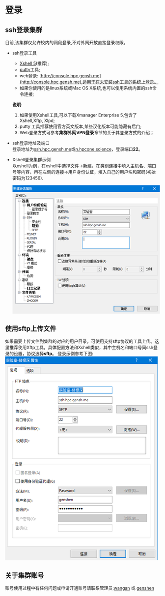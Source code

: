 # 登录

## ssh登录集群
目前,该集群仅允许校内的网段登录,不对外网开放直接登录权限。
- ssh登录工具  
  - [Xshell 5](http://www.netsarang.com/products/)(推荐);
  - [putty](http://www.putty.org/)工具;  
  - web登录: [http://console.hpc.gensh.me](http://console.hpc.gensh.me),适用于在未安装ssh工具的系统上登录。  
  - 如果你使用的是linux系统或Mac OS X系统,也可以使用系统内置的ssh命令连接;

  **说明**:  
  1. 如果使用Xshell工具,可以下载Xmanager Enterprise 5,包含了Xshell,Xftp, Xlpd;  
  2. putty 工具推荐使用官方英文版本,某些汉化版本可能隐藏有后门;  
  3. Web登录方式可参考**集群外网VPN登录**章节的关于其登录方式的介绍；  

- ssh登录地址及端口  
登录地址为[ssh.hpc.gensh.me](ssh.hpc.gensh.me)或[n.hpcone.science](n.hpcone.science)，登录端口**22**。  

- Xshell登录集群示例  
以xshell为例，在xshell中选择文件->新建，在类别连接中填入主机名、端口号等内容，再在左侧的连接->用户身份认证，填入自己的用户名和密码(初始密码为123456).

  ![Xshell登录](../../static/assets/login.png)

## 使用sftp上传文件  
如果需要上传文件到集群的对应的用户目录，可使用支持sftp协议的工具上传。这里推荐使用Xftp工具，具体配置方法和Xshell类似，其中主机名和端口号同ssh登录的设置，协议选择**sftp**。 登录示例参考下图:
  ![Xftp登录](../../static/assets/sftp-login.png)

## 关于集群账号  
账号使用过程中有任何问题或申请开通账号请联系管理员:[wangan](mailto:wangan93@126.com) 或 [genshen](mailto:genshenchu@gmail.com)
